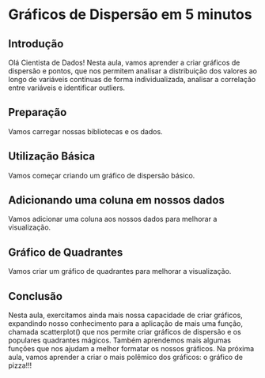 
# Gráficos de Dispersão em 5 minutos

## Introdução

Olá Cientista de Dados! Nesta aula, vamos aprender a criar gráficos de dispersão e pontos, que nos permitem analisar a distribuição dos valores ao longo de variáveis contínuas de forma individualizada, analisar a correlação entre variáveis e identificar outliers.

## Preparação

Vamos carregar nossas bibliotecas e os dados.

## Utilização Básica

Vamos começar criando um gráfico de dispersão básico.

## Adicionando uma coluna em nossos dados

Vamos adicionar uma coluna aos nossos dados para melhorar a visualização.

## Gráfico de Quadrantes

Vamos criar um gráfico de quadrantes para melhorar a visualização.

## Conclusão

Nesta aula, exercitamos ainda mais nossa capacidade de criar gráficos, expandindo nosso conhecimento para a aplicação de mais uma função, chamada scatterplot() que nos permite criar gráficos de dispersão e os populares quadrantes mágicos. Também aprendemos mais algumas funções que nos ajudam a melhor formatar os nossos gráficos. Na próxima aula, vamos aprender a criar o mais polêmico dos gráficos: o gráfico de pizza!!!
